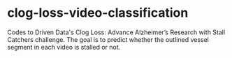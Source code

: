# clog-loss-video-classification
Codes to Driven Data's Clog Loss: Advance Alzheimer’s Research with Stall Catchers challenge. The goal is to predict whether the outlined vessel segment in each video is stalled or not.
